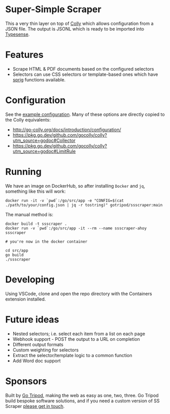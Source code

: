 Super-Simple Scraper
=

This a very thin layer on top of [Colly](http://go-colly.org/) which allows configuration from a JSON file. The output is JSONL which is ready to be imported into [Typesense](https://typesense.org).

Features
==

- Scrape HTML & PDF documents based on the configured selectors
- Selectors can use CSS selectors or template-based ones which have [sprig](http://masterminds.github.io/sprig/) functions available.

Configuration
==

See the [example configuration](https://github.com/gotripod/ssscraper/blob/master/config.example.json). Many of these options are directly copied to the Colly equivalents:

- http://go-colly.org/docs/introduction/configuration/
- https://pkg.go.dev/github.com/gocolly/colly?utm_source=godoc#Collector
- https://pkg.go.dev/github.com/gocolly/colly?utm_source=godoc#LimitRule

Running
==

We have an image on DockerHub, so after installing `Docker` and `jq`, something like this will work:

```
docker run -it -v `pwd`:/go/src/app -e "CONFIG=$(cat ./path/to/your/config.json | jq -r tostring)" gotripod/ssscraper:main
```

The manual method is:

```
docker build -t ssscraper .
docker run -v `pwd`:/go/src/app -it --rm --name ssscraper-ahoy ssscraper

# you're now in the docker container

cd src/app
go build
./ssscraper
```

Developing
==

Using VSCode, clone and open the repo directory with the Containers extension installed. 

Future ideas
==

- Nested selectors; i.e. select each item from a list on each page
- Webhook support - POST the output to a URL on completion
- Different output formats
- Custom weighting for selectors
- Extract the selector/template logic to a common function
- Add Word doc support

Sponsors
==

Built by [Go Tripod](https://gotripod.com), making the web as easy as one, two, three. Go Tripod build bespoke software solutions, and if you need a custom version of SS Scraper [please get in touch](https://gotripod.com/contact/).
